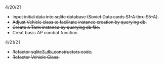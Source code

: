 4/20/21
* ~~Input initial data into sqlite database (Soviet Data cards S1-A thru S5-A).~~
* ~~Adjust Vehicle class to facilitate instance creation by querying db.~~
* ~~Create a Tank instance by querying db file.~~
* Creat basic AP combat function.

4/21/21
* ~~Refactor sqlite3_db_constructors code.~~
* ~~Refactor Vehicle Class.~~